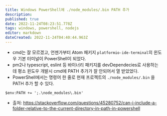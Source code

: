```yaml
---
title: Windows PowerShell에 ./node_modules/.bin PATH 추가
description: 
published: true
date: 2022-11-24T08:23:51.778Z
tags: windows, powershell, nodejs
editor: markdown
dateCreated: 2022-11-24T04:40:44.963Z
---
```


- cmd는 잘 모르겠고, 언젠가부터 Atom 패키지 `platformio-ide-terminal`의 윈도우 기본 터미널이 PowerShell이 되었다.
- pm2나 typescript, eslint 등 바이너리 패키지를 devDependecies로 사용하는데 평소 윈도우 개발시 cmd에 PATH 추가가 잘 안되어서 열 받았었다.
- PowerShell에서는 명령어 한 줄로 현재 프로젝트의 `./node_modules/.bin` 을 PATH 추가 할 수 있다.
```
$env:PATH += ';.\node_modules\.bin'
```
- 출처: https://stackoverflow.com/questions/45280752/can-i-include-a-folder-relative-to-the-current-directory-in-path-in-powershell
